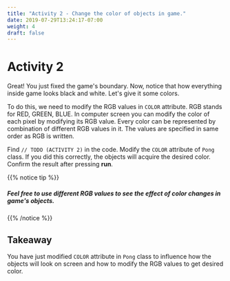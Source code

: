 ```yaml
---
title: "Activity 2 - Change the color of objects in game."
date: 2019-07-29T13:24:17-07:00
weight: 4
draft: false
---
```


# Activity 2
Great! You just fixed the game's boundary. Now, notice that how everything inside game looks black and white. Let's give it some colors. 

To do this, we need to modify the RGB values in `COLOR` attribute.
RGB stands for RED, GREEN, BLUE. In computer screen you can modify the color of each pixel by modifying its RGB value. Every color can be represented by combination of different RGB values in it. The values are specified in same order as RGB is written.

Find `// TODO (ACTIVITY 2)` in the code. Modify the `COLOR` attribute of `Pong` class. If you did this correctly, the objects will acquire the desired color. Confirm the result after pressing <b>run</b>.

{{% notice tip %}}

<h5>Feel free to use different RGB values to see the effect of color changes in game's objects.</h5>

{{% /notice %}}


## Takeaway 
You have just modified `COLOR` attribute in `Pong` class to influence how the objects will look on screen and how to modify the RGB values to get desired color.